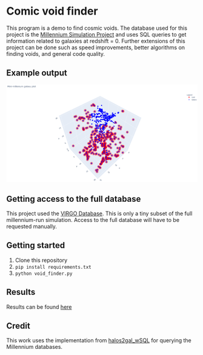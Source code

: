 # Comic void finder

This program is a demo to find cosmic voids. The database used for this project is the [Millennium Simulation Project](https://wwwmpa.mpa-garching.mpg.de/galform/virgo/millennium/) and uses SQL queries to get information related to galaxies at redshift = 0. Further extensions of this project can be done such as speed improvements, better algorithms on finding voids, and general code quality.

## Example output

![example](./images/void_simulation.PNG)

## Getting access to the full database

This project used the [VIRGO Database](http://gavo.mpa-garching.mpg.de/Millennium/). This is only a tiny subset of the full millennium-run simulation. Access to the full database will have to be requested manually.

## Getting started

1. Clone this repository
2. `pip install requirements.txt`
3. `python void_finder.py`

## Results

Results can be found [here](./results.md)

## Credit

This work uses the implementation from [halos2gal_wSQL](https://github.com/viogp/halos2gal_wSQL) for querying the Millennium databases.
